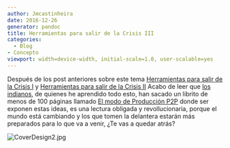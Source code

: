 ```yaml
---
author: Jmcastinheira
date: 2016-12-26
generator: pandoc
title: Herramientas para salir de la Crisis III
categories:
  - Blog
- Concepto
viewport: width=device-width, initial-scale=1.0, user-scalable=yes
---
```




Después de los post anteriores sobre este tema [Herramientas para salir
de la Crisis
I](http://www.entelequia.info/herramientas-para-salir-de-la-crisis-i) y
[Herramientas para salir de la Crisis
II](http://www.entelequia.info/herramientas-para-salir-de-la-crisis-ii)
Acabo de leer que [los indianos](http://lasindias.org), de quienes he
aprendido todo esto, han sacado un librito de menos de 100 páginas
llamado [El modo de Producción
P2P](http://lasindias.org/el-modo-de-produccion-p2p/) donde ser exponen
estas ideas, es una lectura obligada y revollucionaria, porque el mundo
está cambiando y los que tomen la delantera estarán más preparados para
lo que va a venir, ¿Te vas a quedar atrás?

![CoverDesign2.jpg](http://lasindias.org/files/2012/08/CoverDesign2.jpg?v=1346707055743)
